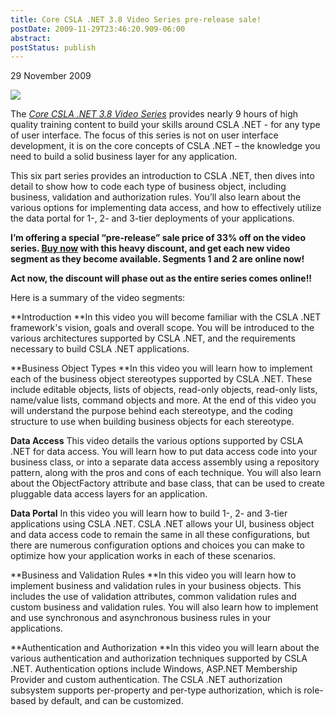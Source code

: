 ```yaml
---
title: Core CSLA .NET 3.8 Video Series pre-release sale!
postDate: 2009-11-29T23:46:20.909-06:00
abstract: 
postStatus: publish
---
```

29 November 2009

![](http://download.lhotka.net/images/csla_net_videos.png)

The *[Core CSLA .NET 3.8 Video Series](http://store.lhotka.net/)* provides nearly 9 hours of high quality training content to build your skills around CSLA .NET - for any type of user interface. The focus of this series is not on user interface development, it is on the core concepts of CSLA .NET – the knowledge you need to build a solid business layer for any application.

This six part series provides an introduction to CSLA .NET, then dives into detail to show how to code each type of business object, including business, validation and authorization rules. You’ll also learn about the various options for implementing data access, and how to effectively utilize the data portal for 1-, 2- and 3-tier deployments of your applications.

**I’m offering a special “pre-release” sale price of 33% off on the video series. [Buy now](http://store.lhotka.net/) with this heavy discount, and get each new video segment as they become available. Segments 1 and 2 are online now!**

**Act now, the discount will phase out as the entire series comes online!!**

Here is a summary of the video segments:

**Introduction
**In this video you will become familiar with the CSLA .NET framework's vision, goals and overall scope. You will be introduced to the various architectures supported by CSLA .NET, and the requirements necessary to build CSLA .NET applications.

**Business Object Types
**In this video you will learn how to implement each of the business object stereotypes supported by CSLA .NET. These include editable objects, lists of objects, read-only objects, read-only lists, name/value lists, command objects and more. At the end of this video you will understand the purpose behind each stereotype, and the coding structure to use when building business objects for each stereotype.

**Data Access**
This video details the various options supported by CSLA .NET for data access. You will learn how to put data access code into your business class, or into a separate data access assembly using a repository pattern, along with the pros and cons of each technique. You will also learn about the ObjectFactory attribute and base class, that can be used to create pluggable data access layers for an application.

**Data Portal**
In this video you will learn how to build 1-, 2- and 3-tier applications using CSLA .NET. CSLA .NET allows your UI, business object and data access code to remain the same in all these configurations, but there are numerous configuration options and choices you can make to optimize how your application works in each of these scenarios.

**Business and Validation Rules
**In this video you will learn how to implement business and validation rules in your business objects. This includes the use of validation attributes, common validation rules and custom business and validation rules. You will also learn how to implement and use synchronous and asynchronous business rules in your applications.

**Authentication and Authorization
**In this video you will learn about the various authentication and authorization techniques supported by CSLA .NET. Authentication options include Windows, ASP.NET Membership Provider and custom authentication. The CSLA .NET authorization subsystem supports per-property and per-type authorization, which is role-based by default, and can be customized.
